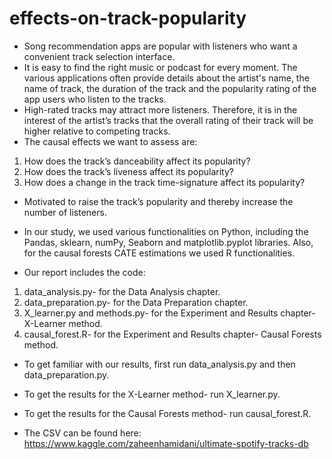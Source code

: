 # effects-on-track-popularity

- Song recommendation apps are popular with listeners who want a convenient track selection interface.
- It is easy to find the right music or podcast for every moment. The various applications often provide details about the artist's name, the name of track, the duration of the track and the popularity rating of the app users who listen to the tracks.
- High-rated tracks may attract more listeners. Therefore, it is in the interest of the artist’s tracks that the overall rating of their track will be higher relative to competing tracks.
- The causal effects we want to assess are:
1) How does the track’s danceability affect its popularity?
2) How does the track’s liveness affect its popularity?
3) How does a change in the track time-signature affect its popularity?

- Motivated to raise the track’s popularity and thereby increase the number of listeners.


- In our study, we used various functionalities on Python, including the Pandas, sklearn, numPy, Seaborn and matplotlib.pyplot libraries. Also, for the causal forests CATE estimations we used R functionalities.

- Our report includes the code:
1. data_analysis.py- for the Data Analysis chapter.
2. data_preparation.py- for the Data Preparation chapter.
3.	X_learner.py and methods.py- for the Experiment and Results chapter- X-Learner method.
4.	causal_forest.R- for the Experiment and Results chapter- Causal Forests method.

- To get familiar with our results, first run data_analysis.py and then data_preparation.py.
- To get the results for the X-Learner method- run X_learner.py.
- To get the results for the Causal Forests method- run causal_forest.R.


- The CSV can be found here: https://www.kaggle.com/zaheenhamidani/ultimate-spotify-tracks-db
